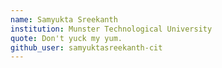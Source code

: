 ```yaml
---
name: Samyukta Sreekanth
institution: Munster Technological University
quote: Don't yuck my yum.
github_user: samyuktasreekanth-cit
---
```

